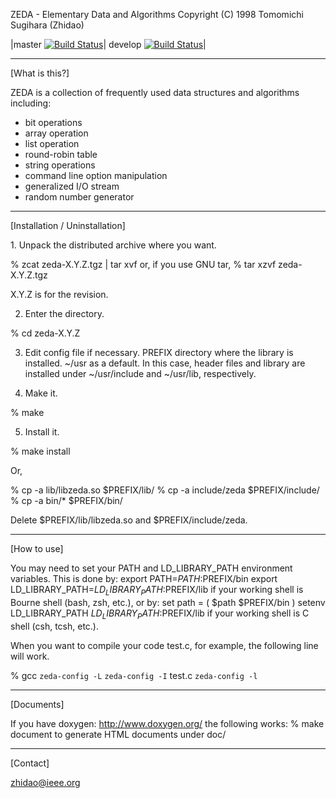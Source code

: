 ZEDA - Elementary Data and Algorithms
Copyright (C) 1998 Tomomichi Sugihara (Zhidao)

|master [![Build Status](https://travis-ci.org/n-wakisaka/zeda.svg?branch=master)](https://travis-ci.org/n-wakisaka/zeda)| develop [![Build Status](https://travis-ci.org/n-wakisaka/zeda.svg?branch=develop)](https://travis-ci.org/n-wakisaka/zeda)|

-----------------------------------------------------------------
[What is this?]

ZEDA is a collection of frequently used data structures and
algorithms including:

 - bit operations
 - array operation
 - list operation
 - round-robin table
 - string operations
 - command line option manipulation
 - generalized I/O stream
 - random number generator

-----------------------------------------------------------------
[Installation / Uninstallation]

<install>
1. Unpack the distributed archive where you want.

% zcat zeda-X.Y.Z.tgz | tar xvf
or, if you use GNU tar,
% tar xzvf zeda-X.Y.Z.tgz

X.Y.Z is for the revision.

2. Enter the directory.

% cd zeda-X.Y.Z

3. Edit config file if necessary.
  PREFIX   directory where the library is installed.
           ~/usr as a default. In this case, header files
           and library are installed under ~/usr/include
           and ~/usr/lib, respectively.

4. Make it.

% make

5. Install it.

% make install

Or,

% cp -a lib/libzeda.so $PREFIX/lib/
% cp -a include/zeda $PREFIX/include/
% cp -a bin/* $PREFIX/bin/

<uninstall>
Delete $PREFIX/lib/libzeda.so and $PREFIX/include/zeda.

-----------------------------------------------------------------
[How to use]

You may need to set your PATH and LD_LIBRARY_PATH environment
variables. This is done by:
 export PATH=$PATH:$PREFIX/bin
 export LD_LIBRARY_PATH=$LD_LIBRARY_PATH:$PREFIX/lib
if your working shell is Bourne shell (bash, zsh, etc.), or by:
 set path = ( $path $PREFIX/bin )
 setenv LD_LIBRARY_PATH $LD_LIBRARY_PATH:$PREFIX/lib
if your working shell is C shell (csh, tcsh, etc.).

When you want to compile your code test.c, for example, the following
line will work.

% gcc `zeda-config -L` `zeda-config -I` test.c `zeda-config -l`

-----------------------------------------------------------------
[Documents]

If you have doxygen:
http://www.doxygen.org/
the following works:
% make document
to generate HTML documents under doc/

-----------------------------------------------------------------
[Contact]

zhidao@ieee.org
